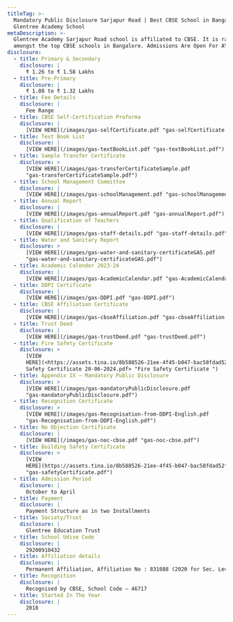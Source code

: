 ```yaml
---
titleTag: >-
  Mandatory Public Disclosure Sarjapur Road | Best CBSE School in Bangalore |
  Glentree Academy School
metaDescription: >-
  Glentree Academy Sarjapur Road school is affiliated to CBSE. It is ranked
  amongst the top CBSE schools in Bangalore. Admissions Are Open For AY 2024-25.
disclosure:
  - title: Primary & Secondary
    disclosure: |
      ₹ 1.26 to ₹ 1.58 Lakhs
  - title: Pre-Primary
    disclosure: |
      ₹ 1.08 to ₹ 1.32 Lakhs
  - title: Fee Details
    disclosure: |
      Fee Range
  - title: CBSE Self-Certification Proforma
    disclosure: |
      [VIEW HERE](/images/gas-selfCertificate.pdf "gas-selfCertificate.pdf")
  - title: Text Book List
    disclosure: |
      [VIEW HERE](/images/gas-textBookList.pdf "gas-textBookList.pdf")
  - title: Sample Transfer Certificate
    disclosure: >
      [VIEW HERE](/images/gas-transferCertificateSample.pdf
      "gas-transferCertificateSample.pdf")
  - title: School Management Committee
    disclosure: |
      [VIEW HERE](/images/gas-schoolManagement.pdf "gas-schoolManagement.pdf")
  - title: Annual Report
    disclosure: |
      [VIEW HERE](/images/gas-annualReport.pdf "gas-annualReport.pdf")
  - title: Qualification of Teachers
    disclosure: |
      [VIEW HERE](/images/gas-staff-details.pdf "gas-staff-details.pdf")
  - title: Water and Sanitary Report
    disclosure: >
      [VIEW HERE](/images/gas-water-and-sanitary-certificateGAS.pdf
      "gas-water-and-sanitary-certificateGAS.pdf")
  - title: Academic Calender 2023-24
    disclosure: |
      [VIEW HERE](/images/gas-AcademicCalendar.pdf "gas-AcademicCalendar.pdf")
  - title: DDPI Certificate
    disclosure: |
      [VIEW HERE](/images/gas-DDPI.pdf "gas-DDPI.pdf")
  - title: CBSE Affiliation Certificate
    disclosure: |
      [VIEW HERE](/images/gas-cbseAffiliation.pdf "gas-cbseAffiliation.pdf")
  - title: Trust Deed
    disclosure: |
      [VIEW HERE](/images/gas-trustDeed.pdf "gas-trustDeed.pdf")
  - title: Fire Safety Certificate
    disclosure: >
      [VIEW
      HERE](<https://assets.tina.io/8b588526-21ee-4f45-b047-bac58fdad52f/Fire
      Safety Certificate 20-06-2024.pdf> "Fire Safety Certificate ")
  - title: Appendix IX – Mandatory Public Disclosure
    disclosure: >
      [VIEW HERE](/images/gas-mandatoryPublicDisclosure.pdf
      "gas-mandatoryPublicDisclosure.pdf")
  - title: Recognition Certificate
    disclosure: >
      [VIEW HERE](/images/gas-Recognisation-from-DDPI-English.pdf
      "gas-Recognisation-from-DDPI-English.pdf")
  - title: No Objection Certificate
    disclosure: |
      [VIEW HERE](/images/gas-noc-cbse.pdf "gas-noc-cbse.pdf")
  - title: Building Safety Certificate
    disclosure: >
      [VIEW
      HERE](https://assets.tina.io/8b588526-21ee-4f45-b047-bac58fdad52f/Building%20Safety%20Certificate%202023.pdf
      "gas-safetyCertificate.pdf")
  - title: Admission Period
    disclosure: |
      October to April
  - title: Payment
    disclosure: |
      Payment Structure as in two Installments
  - title: Society/Trust
    disclosure: |
      Glentree Education Trust
  - title: School Udise Code
    disclosure: |
      29200910432
  - title: Affiliation details
    disclosure: |
      Permanent Affiliation, Affiliation No : 831088 (2020 for Sec. Level)
  - title: Recognition
    disclosure: |
      Recognised by CBSE, School Code – 46717
  - title: Started In The Year
    disclosure: |
      2018
---
```


